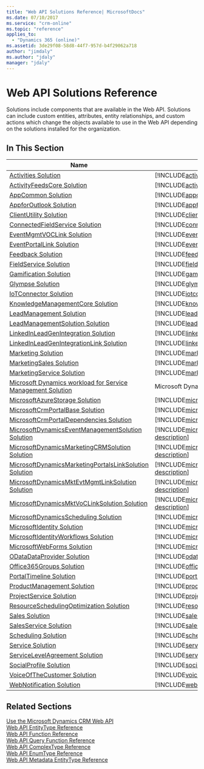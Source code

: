 ```yaml
---
title: "Web API Solutions Reference| MicrosoftDocs"
ms.date: 07/10/2017
ms.service: "crm-online"
ms.topic: "reference"
applies_to: 
  - "Dynamics 365 (online)"
ms.assetid: 3de29f08-58d8-44f7-957d-b4f29062a718
author: "jimdaly"
ms.author: "jdaly"
manager: "jdaly"
---
```

# Web API Solutions Reference
Solutions include components that are available in the Web API. Solutions can include custom entities, attributes, entity relationships, and custom actions which change the 
objects available to use in the Web API depending on the solutions installed for the organization.  
  
## In This Section  
  
|Name|Description|  
|----|-----------|  
|[Activities Solution](./solutions/activities.md)|[!INCLUDE[activities-description](./solutions/descriptions/activities.md)]|  
|[ActivityFeedsCore Solution](./solutions/activityfeedscore.md)|[!INCLUDE[activityfeedscore-description](./solutions/descriptions/activityfeedscore.md)]|  
|[AppCommon Solution](./solutions/appcommon.md)|[!INCLUDE[appcommon-description](./solutions/descriptions/appcommon.md)]|  
|[AppforOutlook Solution](./solutions/appforoutlook.md)|[!INCLUDE[appforoutlook-description](./solutions/descriptions/appforoutlook.md)]|  
|[ClientUtility Solution](./solutions/clientutility.md)|[!INCLUDE[clientutility-description](./solutions/descriptions/clientutility.md)]|  
|[ConnectedFieldService Solution](./solutions/connectedfieldservice.md)|[!INCLUDE[connectedfieldservice-description](./solutions/descriptions/connectedfieldservice.md)]|  
|[EventMgmtVOCLink Solution](./solutions/eventmgmtvoclink.md)|[!INCLUDE[eventmgmtvoclink-description](./solutions/descriptions/eventmgmtvoclink.md)]|  
|[EventPortalLink Solution](./solutions/eventportallink.md)|[!INCLUDE[eventportallink-description](./solutions/descriptions/eventportallink.md)]|  
|[Feedback Solution](./solutions/feedback.md)|[!INCLUDE[feedback-description](./solutions/descriptions/feedback.md)]|  
|[FieldService Solution](./solutions/fieldservice.md)|[!INCLUDE[fieldservice-description](./solutions/descriptions/fieldservice.md)]|  
|[Gamification Solution](./solutions/gamification.md)|[!INCLUDE[gamification-description](./solutions/descriptions/gamification.md)]|  
|[Glympse Solution](./solutions/glympse.md)|[!INCLUDE[glympse-description](./solutions/descriptions/glympse.md)]|  
|[IoTConnector Solution](./solutions/iotconnector.md)|[!INCLUDE[iotconnector-description](./solutions/descriptions/iotconnector.md)]|  
|[KnowledgeManagementCore Solution](./solutions/knowledgemanagementcore.md)|[!INCLUDE[knowledgemanagementcore-description](./solutions/descriptions/knowledgemanagementcore.md)]|  
|[LeadManagement Solution](./solutions/leadmanagement.md)|[!INCLUDE[leadmanagement-description](./solutions/descriptions/leadmanagement.md)]|  
|[LeadManagementSolution Solution](./solutions/leadmanagementsolution.md)|[!INCLUDE[leadmanagementsolution-description](./solutions/descriptions/leadmanagementsolution.md)]|  
|[LinkedInLeadGenIntegration Solution](./solutions/linkedinleadgenintegration.md)|[!INCLUDE[linkedinleadgenintegration-description](./solutions/descriptions/linkedinleadgenintegration.md)]|  
|[LinkedInLeadGenIntegrationLink Solution](./solutions/linkedinleadgenintegrationlink.md)|[!INCLUDE[linkedinleadgenintegrationlink-description](./solutions/descriptions/linkedinleadgenintegrationlink.md)]|  
|[Marketing Solution](./solutions/marketing.md)|[!INCLUDE[marketing-description](./solutions/descriptions/marketing.md)]|  
|[MarketingSales Solution](./solutions/marketingsales.md)|[!INCLUDE[marketingsales-description](./solutions/descriptions/marketingsales.md)]|  
|[MarketingService Solution](./solutions/marketingservice.md)|[!INCLUDE[marketingservice-description](./solutions/descriptions/marketingservice.md)]|  
|[Microsoft Dynamics workload for Service Management Solution](./solutions/service.md)|Microsoft Dynamics workload for Service Management|  
|[MicrosoftAzureStorage Solution](./solutions/microsoftazurestorage.md)|[!INCLUDE[microsoftazurestorage-description](./solutions/descriptions/microsoftazurestorage.md)]|  
|[MicrosoftCrmPortalBase Solution](./solutions/microsoftcrmportalbase.md)|[!INCLUDE[microsoftcrmportalbase-description](./solutions/descriptions/microsoftcrmportalbase.md)]|  
|[MicrosoftCrmPortalDependencies Solution](./solutions/microsoftcrmportaldependencies.md)|[!INCLUDE[microsoftcrmportaldependencies-description](./solutions/descriptions/microsoftcrmportaldependencies.md)]|  
|[MicrosoftDynamicsEventManagementSolution Solution](./solutions/microsoftdynamicseventmanagementsolution.md)|[!INCLUDE[microsoftdynamicseventmanagementsolution-description](./solutions/descriptions/microsoftdynamicseventmanagementsolution.md)]|  
|[MicrosoftDynamicsMarketingCRMSolution Solution](./solutions/microsoftdynamicsmarketingcrmsolution.md)|[!INCLUDE[microsoftdynamicsmarketingcrmsolution-description](./solutions/descriptions/microsoftdynamicsmarketingcrmsolution.md)]|  
|[MicrosoftDynamicsMarketingPortalsLinkSolution Solution](./solutions/microsoftdynamicsmarketingportalslinksolution.md)|[!INCLUDE[microsoftdynamicsmarketingportalslinksolution-description](./solutions/descriptions/microsoftdynamicsmarketingportalslinksolution.md)]|  
|[MicrosoftDynamicsMktEvtMgmtLinkSolution Solution](./solutions/microsoftdynamicsmktevtmgmtlinksolution.md)|[!INCLUDE[microsoftdynamicsmktevtmgmtlinksolution-description](./solutions/descriptions/microsoftdynamicsmktevtmgmtlinksolution.md)]|  
|[MicrosoftDynamicsMktVoCLinkSolution Solution](./solutions/microsoftdynamicsmktvoclinksolution.md)|[!INCLUDE[microsoftdynamicsmktvoclinksolution-description](./solutions/descriptions/microsoftdynamicsmktvoclinksolution.md)]|  
|[MicrosoftDynamicsScheduling Solution](./solutions/microsoftdynamicsscheduling.md)|[!INCLUDE[microsoftdynamicsscheduling-description](./solutions/descriptions/microsoftdynamicsscheduling.md)]|  
|[MicrosoftIdentity Solution](./solutions/microsoftidentity.md)|[!INCLUDE[microsoftidentity-description](./solutions/descriptions/microsoftidentity.md)]|  
|[MicrosoftIdentityWorkflows Solution](./solutions/microsoftidentityworkflows.md)|[!INCLUDE[microsoftidentityworkflows-description](./solutions/descriptions/microsoftidentityworkflows.md)]|  
|[MicrosoftWebForms Solution](./solutions/microsoftwebforms.md)|[!INCLUDE[microsoftwebforms-description](./solutions/descriptions/microsoftwebforms.md)]|  
|[ODataDataProvider Solution](./solutions/odatadataprovider.md)|[!INCLUDE[odatadataprovider-description](./solutions/descriptions/odatadataprovider.md)]|  
|[Office365Groups Solution](./solutions/office365groups.md)|[!INCLUDE[office365groups-description](./solutions/descriptions/office365groups.md)]|  
|[PortalTimeline Solution](./solutions/portaltimeline.md)|[!INCLUDE[portaltimeline-description](./solutions/descriptions/portaltimeline.md)]|  
|[ProductManagement Solution](./solutions/productmanagement.md)|[!INCLUDE[productmanagement-description](./solutions/descriptions/productmanagement.md)]|  
|[ProjectService Solution](./solutions/projectservice.md)|[!INCLUDE[projectservice-description](./solutions/descriptions/projectservice.md)]|  
|[ResourceSchedulingOptimization Solution](./solutions/resourceschedulingoptimization.md)|[!INCLUDE[resourceschedulingoptimization-description](./solutions/descriptions/resourceschedulingoptimization.md)]|  
|[Sales Solution](./solutions/sales.md)|[!INCLUDE[sales-description](./solutions/descriptions/sales.md)]|  
|[SalesService Solution](./solutions/salesservice.md)|[!INCLUDE[salesservice-description](./solutions/descriptions/salesservice.md)]|  
|[Scheduling Solution](./solutions/scheduling.md)|[!INCLUDE[scheduling-description](./solutions/descriptions/scheduling.md)]|  
|[Service Solution](./solutions/service.md)|[!INCLUDE[service-description](./solutions/descriptions/service.md)]|  
|[ServiceLevelAgreement Solution](./solutions/servicelevelagreement.md)|[!INCLUDE[servicelevelagreement-description](./solutions/descriptions/servicelevelagreement.md)]|  
|[SocialProfile Solution](./solutions/socialprofile.md)|[!INCLUDE[socialprofile-description](./solutions/descriptions/socialprofile.md)]|  
|[VoiceOfTheCustomer Solution](./solutions/voiceofthecustomer.md)|[!INCLUDE[voiceofthecustomer-description](./solutions/descriptions/voiceofthecustomer.md)]|  
|[WebNotification Solution](./solutions/webnotification.md)|[!INCLUDE[webnotification-description](./solutions/descriptions/webnotification.md)]|  

## Related Sections  
 [Use the Microsoft Dynamics CRM Web API](https://msdn.microsoft.com/en-us/library/mt593051.aspx)<br />
 [Web API EntityType Reference](entitytypereference.md)<br />
 [Web API Function Reference](functionreference.md)<br />
 [Web API Query Function Reference](queryfunctionreference.md)<br />
 [Web API ComplexType Reference](complextypereference.md)<br />
 [Web API EnumType Reference](enumtypereference.md)<br />
 [Web API Metadata EntityType Reference](metadataentitytypereference.md)
